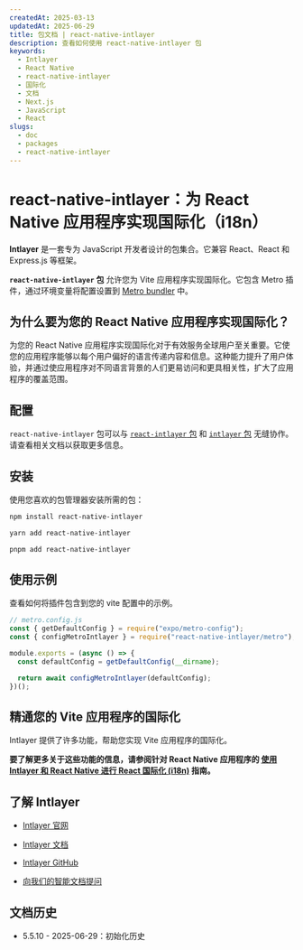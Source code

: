 ```yaml
---
createdAt: 2025-03-13
updatedAt: 2025-06-29
title: 包文档 | react-native-intlayer
description: 查看如何使用 react-native-intlayer 包
keywords:
  - Intlayer
  - React Native
  - react-native-intlayer
  - 国际化
  - 文档
  - Next.js
  - JavaScript
  - React
slugs:
  - doc
  - packages
  - react-native-intlayer
---
```


# react-native-intlayer：为 React Native 应用程序实现国际化（i18n）

**Intlayer** 是一套专为 JavaScript 开发者设计的包集合。它兼容 React、React 和 Express.js 等框架。

**`react-native-intlayer` 包** 允许您为 Vite 应用程序实现国际化。它包含 Metro 插件，通过环境变量将配置设置到 [Metro bundler](https://docs.expo.dev/guides/customizing-metro/) 中。

## 为什么要为您的 React Native 应用程序实现国际化？

为您的 React Native 应用程序实现国际化对于有效服务全球用户至关重要。它使您的应用程序能够以每个用户偏好的语言传递内容和信息。这种能力提升了用户体验，并通过使应用程序对不同语言背景的人们更易访问和更具相关性，扩大了应用程序的覆盖范围。

## 配置

`react-native-intlayer` 包可以与 [`react-intlayer` 包](https://github.com/aymericzip/intlayer/blob/main/docs/docs/zh/packages/react-intlayer/index.md) 和 [`intlayer` 包](https://github.com/aymericzip/intlayer/blob/main/docs/docs/zh/packages/intlayer/index.md) 无缝协作。请查看相关文档以获取更多信息。

## 安装

使用您喜欢的包管理器安装所需的包：

```bash packageManager="npm"
npm install react-native-intlayer
```

```bash packageManager="yarn"
yarn add react-native-intlayer
```

```bash packageManager="pnpm"
pnpm add react-native-intlayer
```

## 使用示例

查看如何将插件包含到您的 vite 配置中的示例。

```js
// metro.config.js
const { getDefaultConfig } = require("expo/metro-config");
const { configMetroIntlayer } = require("react-native-intlayer/metro");

module.exports = (async () => {
  const defaultConfig = getDefaultConfig(__dirname);

  return await configMetroIntlayer(defaultConfig);
})();
```

## 精通您的 Vite 应用程序的国际化

Intlayer 提供了许多功能，帮助您实现 Vite 应用程序的国际化。

**要了解更多关于这些功能的信息，请参阅针对 React Native 应用程序的 [使用 Intlayer 和 React Native 进行 React 国际化 (i18n)](https://github.com/aymericzip/intlayer/blob/main/docs/docs/zh/intlayer_with_react_native+expo.md) 指南。**

## 了解 Intlayer

- [Intlayer 官网](https://intlayer.org)
- [Intlayer 文档](https://intlayer.org/doc)
- [Intlayer GitHub](https://github.com/aymericzip/intlayer)

- [向我们的智能文档提问](https://intlayer.org/docchat)

## 文档历史

- 5.5.10 - 2025-06-29：初始化历史

